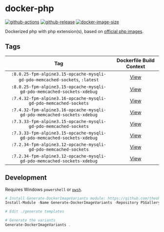 # docker-php

[![github-actions](https://github.com/theohbrothers/docker-php/workflows/ci-master-pr/badge.svg)](https://github.com/theohbrothers/docker-php/actions)
[![github-release](https://img.shields.io/github/v/release/theohbrothers/docker-php?style=flat-square)](https://github.com/theohbrothers/docker-php/releases/)
[![docker-image-size](https://img.shields.io/docker/image-size/theohbrothers/docker-php/latest)](https://hub.docker.com/r/theohbrothers/docker-php)

Dockerized php with php extension(s), based on [official php images](https://hub.docker.com/_/php).

## Tags

| Tag | Dockerfile Build Context |
|:-------:|:---------:|
| `:8.0.25-fpm-alpine3.15-opcache-mysqli-gd-pdo-memcached-sockets`, `:latest` | [View](variants/8.0.25-fpm-alpine3.15-opcache-mysqli-gd-pdo-memcached-sockets) |
| `:8.0.25-fpm-alpine3.15-opcache-mysqli-gd-pdo-memcached-sockets-xdebug` | [View](variants/8.0.25-fpm-alpine3.15-opcache-mysqli-gd-pdo-memcached-sockets-xdebug) |
| `:7.4.32-fpm-alpine3.16-opcache-mysqli-gd-pdo-memcached-sockets` | [View](variants/7.4.32-fpm-alpine3.16-opcache-mysqli-gd-pdo-memcached-sockets) |
| `:7.4.32-fpm-alpine3.16-opcache-mysqli-gd-pdo-memcached-sockets-xdebug` | [View](variants/7.4.32-fpm-alpine3.16-opcache-mysqli-gd-pdo-memcached-sockets-xdebug) |
| `:7.3.33-fpm-alpine3.15-opcache-mysqli-gd-pdo-memcached-sockets` | [View](variants/7.3.33-fpm-alpine3.15-opcache-mysqli-gd-pdo-memcached-sockets) |
| `:7.3.33-fpm-alpine3.15-opcache-mysqli-gd-pdo-memcached-sockets-xdebug` | [View](variants/7.3.33-fpm-alpine3.15-opcache-mysqli-gd-pdo-memcached-sockets-xdebug) |
| `:7.2.34-fpm-alpine3.12-opcache-mysqli-gd-pdo-memcached-sockets` | [View](variants/7.2.34-fpm-alpine3.12-opcache-mysqli-gd-pdo-memcached-sockets) |
| `:7.2.34-fpm-alpine3.12-opcache-mysqli-gd-pdo-memcached-sockets-xdebug` | [View](variants/7.2.34-fpm-alpine3.12-opcache-mysqli-gd-pdo-memcached-sockets-xdebug) |

## Development

Requires Windows `powershell` or [`pwsh`](https://github.com/PowerShell/PowerShell).

```powershell
# Install Generate-DockerImageVariants module: https://github.com/theohbrothers/Generate-DockerImageVariants
Install-Module -Name Generate-DockerImageVariants -Repository PSGallery -Scope CurrentUser -Force -Verbose

# Edit ./generate templates

# Generate the variants
Generate-DockerImageVariants .
```
